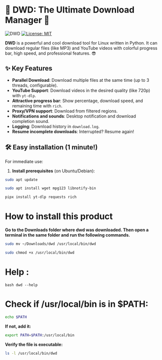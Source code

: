 
# 🚀 DWD: The Ultimate Download Manager 🚀

![DWD](https://img.shields.io/badge/DWD-v1.0-blue?style=flat-square&logo=python) [![License: MIT](https://img.shields.io/badge/License-MIT-yellow.svg)](https://opensource.org/licenses/MIT)

**DWD** is a powerful and cool download tool for Linux written in Python. It can download regular files (like MP3) and YouTube videos with colorful progress bar, high speed, and professional features. 😎

## ✨ Key Features
- **Parallel Download**: Download multiple files at the same time (up to 3 threads, configurable).
- **YouTube Support**: Download videos in the desired quality (like 720p) with `yt-dlp`.
- **Attractive progress bar**: Show percentage, download speed, and remaining time with `rich`.
- **Proxy/VPN support**: Download from filtered regions.
- **Notifications and sounds**: Desktop notification and download completion sound.
- **Logging**: Download history in `download.log`.
- **Resume incomplete downloads**: Interrupted? Resume again!

## 🛠️ Easy installation (1 minute!)
For immediate use:
1. **Install prerequisites** (on Ubuntu/Debian):
```bash
sudo apt update
```
```bash
sudo apt install wget mpg123 libnotify-bin
```
```bash
pipx install yt-dlp requests rich
```
# How to install this product
  **Go to the Downloads folder where dwd was downloaded.
    Then open a terminal in the same folder and run the following commands.**
  ```bash
  sudo mv ~/Downloads/dwd /usr/local/bin/dwd
  ```
  ```bash
  sudo chmod +x /usr/local/bin/dwd
  ```

# Help : 
```bash dwd --help ```

# Check if /usr/local/bin is in $PATH:
  ```bash
  echo $PATH
  ```
**If not, add it:**
```bash
export PATH=$PATH:/usr/local/bin
```
**Verify the file is executable:**
```bash
ls -l /usr/local/bin/dwd
```
